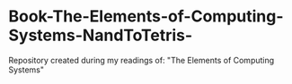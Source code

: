 # Book-The-Elements-of-Computing-Systems-NandToTetris-
Repository created during my readings of: "The Elements of Computing Systems"
